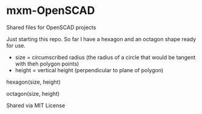 # mxm-OpenSCAD
Shared files for OpenSCAD projects

Just starting this repo. So far I have a hexagon and an octagon shape ready for use.

* size = circumscribed radius (the radius of a circle that would be tangent with theh polygon points)
* height = vertical height (perpendicular to plane of polygon)

hexagon(size, height)

octagon(size, height)

Shared via MIT License
